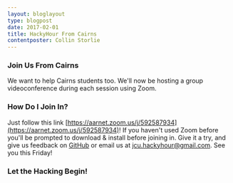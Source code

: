 ```yaml
---
layout: bloglayout
type: blogpost
date: 2017-02-01
title: HackyHour From Cairns
contentposter: Collin Storlie
---
```


### Join Us From Cairns ###

We want to help Cairns students too.  We'll now be hosting a group videoconference during each session using Zoom.

### How Do I Join In? ###

Just follow this link [https://aarnet.zoom.us/j/592587934](https://aarnet.zoom.us/j/592587934)!  If you haven't used Zoom before you'll be prompted to download & install before joining in.  Give it a try, and give us feedback on [GitHub](https://github.com/jcu-eresearch-hackyhour/JCUHackyHour/issues) or email us at <jcu.hackyhour@gmail.com>.  See you this Friday!

### Let the Hacking Begin! ###





